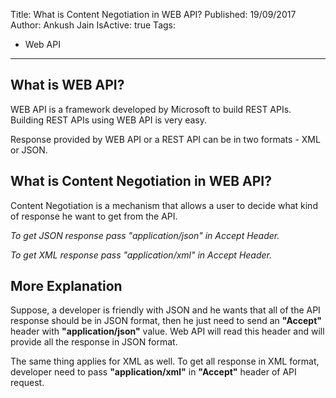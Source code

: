 Title: What is Content Negotiation in WEB API?
Published: 19/09/2017
Author: Ankush Jain
IsActive: true
Tags:
  - Web API
---
## What is WEB API?
WEB API is a framework developed by Microsoft to build REST APIs. Building REST APIs using WEB API is very easy. 

Response provided by WEB API or a REST API can be in two formats - XML or JSON.   

## What is Content Negotiation in WEB API?
Content Negotiation is a mechanism that allows a user to decide what kind of response he want to get from the API. 

*To get JSON response pass "application/json" in Accept Header.*

*To get XML response pass "application/xml" in Accept Header.*   

 ## More Explanation
Suppose, a developer is friendly with JSON and he wants that all of the API response should be in JSON format, then he just need to send an **"Accept"** header with **"application/json"** value. Web API will read this header and will provide all the response in JSON format.

The same thing applies for XML as well. To get all response in XML format, developer need to pass **"application/xml"** in **"Accept"** header of API request.

                